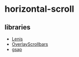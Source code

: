 # horizontal-scroll

## libraries

- [Lenis](https://github.com/studio-freight/lenis)
- [OverlayScrollbars](https://kingsora.github.io/OverlayScrollbars/)
- [gsap](https://greensock.com/)
